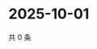 # 2025-10-01

共 0 条

<!-- BEGIN ZHIHUQUESTIONS -->
<!-- 最后更新时间 Wed Oct 01 2025 12:13:37 GMT+0800 (China Standard Time) -->

<!-- END ZHIHUQUESTIONS -->
